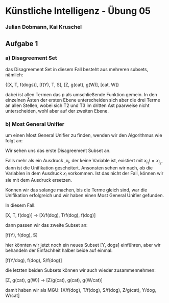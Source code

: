 # Künstliche Intelligenz - Übung 05
### Julian Dobmann, Kai Kruschel

## Aufgabe 1
### a) Disagreement Set

das Disagreement Set in diesem Fall besteht aus mehreren subsets, nämlich:

{[X, T, f(dogs)], [f(Y), T, S], [Z, g(cat), g(W)], [cat, W]}

dabei ist allen Termen das p als umschließende Funktion gemein. In den einzelnen Ästen der ersten Ebene unterscheiden sich aber die drei Terme an allen Stellen, wobei sich T2 und T3 im dritten Ast paarweise nicht unterscheiden, wohl aber auf der zweiten Ebene.

### b) Most General Unifier

um einen Most General Unifier zu finden, wenden wir den Algorithmus wie folgt an:

Wir sehen uns das erste Disagreement Subset an.

Falls mehr als ein Ausdruck ,$x_{i}$, der keine Variable ist, existiert mit $x_{i_{1}} /= x_{i_{2}}$, dann ist die Unifikation gescheitert.
Ansonsten sehen wir nach, ob die Variablen in dem Ausdruck $x_{i}$ vorkommen. Ist das nicht der Fall, können wir sie mit dem Ausdruck ersetzen.

Können wir das solange machen, bis die Terme gleich sind, war die Unifikation erfolgreich und wir haben einen Most General Unifier gefunden.

In diesem Fall:

[X, T, f(dog)] -> [X/f(dog), T/f(dog), f(dog)]

dann passen wir das zweite Subset an:

[f(Y), f(dog), S]

hier könnten wir jetzt noch ein neues Subset [Y, dogs] einführen, aber wir behandeln der Einfachheit halber beide auf einmal:

[f(Y/dog), f(dog), S/f(dog)]

die letzten beiden Subsets können wir auch wieder zusammennehmen:

[Z, g(cat), g(W)] -> [Z/g(cat), g(cat), g(W/cat)]

damit haben wir als MGU: [X/f(dog), T/f(dog), S/f(dog), Z/g(cat), Y/dog, W/cat]
